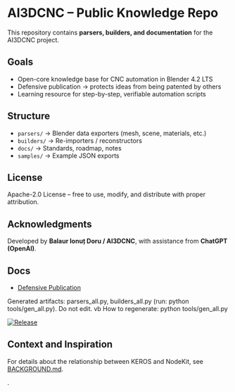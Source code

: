 # AI3DCNC – Public Knowledge Repo

This repository contains **parsers, builders, and documentation** for the AI3DCNC project.

## Goals
- Open-core knowledge base for CNC automation in Blender 4.2 LTS
- Defensive publication → protects ideas from being patented by others
- Learning resource for step-by-step, verifiable automation scripts

## Structure
- `parsers/` → Blender data exporters (mesh, scene, materials, etc.)
- `builders/` → Re-importers / reconstructors
- `docs/` → Standards, roadmap, notes
- `samples/` → Example JSON exports

## License
Apache-2.0 License – free to use, modify, and distribute with proper attribution.

## Acknowledgments
Developed by **Balaur Ionuț Doru / AI3DCNC**, with assistance from **ChatGPT (OpenAI)**.


## Docs
- [Defensive Publication](docs/defensive-publication.md)

Generated artifacts: parsers_all.py, builders_all.py (run: python tools/gen_all.py). Do not edit.
 vb How to regenerate:
python tools/gen_all.py

[![Release](https://img.shields.io/github/v/release/ai3dcnc/ai3dcnc-public?sort=semver)](https://github.com/ai3dcnc/ai3dcnc-public/releases)


## Context and Inspiration
For details about the relationship between KEROS and NodeKit, see [BACKGROUND.md](./BACKGROUND.md).

.